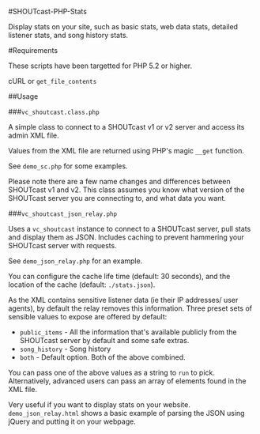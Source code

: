 #SHOUTcast-PHP-Stats

Display stats on your site, such as basic stats, web data stats, detailed listener stats, and song history stats.

#Requirements

These scripts have been targetted for PHP 5.2 or higher.

cURL or `get_file_contents`

##Usage


###`vc_shoutcast.class.php`

A simple class to connect to a SHOUTcast v1 or v2 server and access its admin XML file.

Values from the XML file are returned using PHP's magic `__get` function.

See `demo_sc.php` for some examples.

Please note there are a few name changes and differences between SHOUTcast v1 and v2.
This class assumes you know what version of the SHOUTcast server you are connecting to, and what data you want.

###`vc_shoutcast_json_relay.php`

Uses a `vc_shoutcast` instance to connect to a SHOUTcast server, pull stats and display them as JSON. Includes caching to prevent hammering your SHOUTcast server with requests.

 See `demo_json_relay.php` for an example.

You can configure the cache life time (default: 30 seconds), and the location of the cache (default: `./stats.json`).

As the XML contains sensitive listener data (ie their IP addresses/ user agents), by default the relay removes this information. Three preset sets of sensible values to expose are offered by default:

*  `public_items` - All the information that's available publicly from the SHOUTcast server by default and some safe extras.
* `song_history` - Song history
* `both` - Default option. Both of the above combined.

You can pass one of the above values as a string to `run` to pick. Alternatively, advanced users can pass an array of elements found in the XML file.

Very useful if you want to display stats on your website.  `demo_json_relay.html` shows a basic example of parsing the JSON using jQuery and putting it on your webpage.